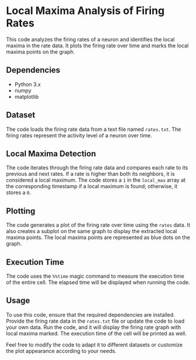 # Local Maxima Analysis of Firing Rates

This code analyzes the firing rates of a neuron and identifies the local maxima in the rate data. It plots the firing rate over time and marks the local maxima points on the graph.

## Dependencies
- Python 3.x
- numpy
- matplotlib

## Dataset
The code loads the firing rate data from a text file named `rates.txt`. The firing rates represent the activity level of a neuron over time.

## Local Maxima Detection
The code iterates through the firing rate data and compares each rate to its previous and next rates. If a rate is higher than both its neighbors, it is considered a local maximum. The code stores a `1` in the `local_max` array at the corresponding timestamp if a local maximum is found; otherwise, it stores a `0`.

## Plotting
The code generates a plot of the firing rate over time using the `rates` data. It also creates a subplot on the same graph to display the extracted local maxima points. The local maxima points are represented as blue dots on the graph.

## Execution Time
The code uses the `%%time` magic command to measure the execution time of the entire cell. The elapsed time will be displayed when running the code.

## Usage
To use this code, ensure that the required dependencies are installed. Provide the firing rate data in the `rates.txt` file or update the code to load your own data. Run the code, and it will display the firing rate graph with local maxima marked. The execution time of the cell will be printed as well.

Feel free to modify the code to adapt it to different datasets or customize the plot appearance according to your needs.
